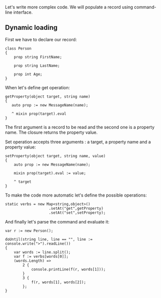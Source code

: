 Let's write more complex  code. We will populate a record using command-line interface.


Dynamic loading
---

First we have to declare our record:

    class Person
    {
        prop string FirstName;
        
        prop string LastName;
        
        prop int Age;
    }

When let's define get operation:

    getProperty(object target, string name)
    {
       auto prop := new MessageName(name);
       
       ^ mixin prop(target).eval
    }
    
The first argument is a record to be read and the second one is a property name. The closure returns the property value.    
    
Set operation accepts three arguments : a target, a property name and a property value:    
    
    setProperty(object target, string name, value)
    {
        auto prop := new MessageName(name);
        
        mixin prop(target).eval := value;
        
        ^ target
    }
    
To make the code more automatic let's define the possible operations:

    static verbs = new Map<string,object>()
                        .setAt("get",getProperty)
                        .setAt("set",setProperty);

And finally let's parse the command and evaluate it:

    var r := new Person();
    
    doUntil(string line, line == "", line := console.write(">").readLine())
    {
        var words := line.split();
        var f := verbs[words[0]];
        (words.Length) =>
            2 {
                console.printLine(f(r, words[1]));
            }
            3 {
                f(r, words[1], words[2]);
            };
    }

